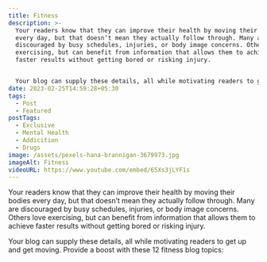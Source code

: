 ```yaml
---
title: Fitness
description: >-
  Your readers know that they can improve their health by moving their bodies
  every day, but that doesn’t mean they actually follow through. Many are
  discouraged by busy schedules, injuries, or body image concerns. Others love
  exercising, but can benefit from information that allows them to achieve
  faster results without getting bored or risking injury.


  Your blog can supply these details, all while motivating readers to get up and get moving. Provide a boost with these 12 fitness blog topics:
date: 2023-02-25T14:59:28+05:30
tags:
  - Post
  - Featured
postTags:
  - Exclusive
  - Mental Health
  - Addicition
  - Drugs
image: /assets/pexels-hana-brannigan-3679973.jpg
imageAlt: Fitness
videoURL: https://www.youtube.com/embed/65Xs3jLYF1s
---
```



Your readers know that they can improve their health by moving their bodies every day, but that doesn’t mean they actually follow through. Many are discouraged by busy schedules, injuries, or body image concerns. Others love exercising, but can benefit from information that allows them to achieve faster results without getting bored or risking injury.

Your blog can supply these details, all while motivating readers to get up and get moving. Provide a boost with these 12 fitness blog topics: